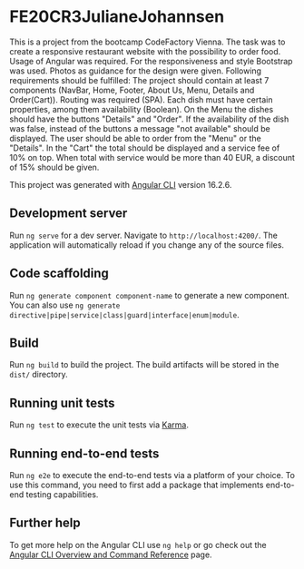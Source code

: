 # FE20CR3JulianeJohannsen
This is a project from the bootcamp CodeFactory Vienna.
The task was to create a responsive restaurant website with the possibility to order food. Usage of Angular was required. For the responsiveness and style Bootstrap was used. Photos as guidance for the design were given. Following requirements should be fulfilled:
The project should contain at least 7 components (NavBar, Home, Footer, About Us, Menu, Details and Order(Cart)). Routing was required (SPA). Each dish must have certain properties, among them availability (Boolean). On the Menu the dishes should have the buttons "Details" and "Order". If the availability of the dish was false, instead of the buttons a message "not available" should be displayed.
The user should be able to order from the "Menu" or the "Details". In the "Cart" the total should be displayed and a service fee of 10% on top. When total with service would be more than 40 EUR, a discount of 15% should be given.




This project was generated with [Angular CLI](https://github.com/angular/angular-cli) version 16.2.6.

## Development server

Run `ng serve` for a dev server. Navigate to `http://localhost:4200/`. The application will automatically reload if you change any of the source files.

## Code scaffolding

Run `ng generate component component-name` to generate a new component. You can also use `ng generate directive|pipe|service|class|guard|interface|enum|module`.

## Build

Run `ng build` to build the project. The build artifacts will be stored in the `dist/` directory.

## Running unit tests

Run `ng test` to execute the unit tests via [Karma](https://karma-runner.github.io).

## Running end-to-end tests

Run `ng e2e` to execute the end-to-end tests via a platform of your choice. To use this command, you need to first add a package that implements end-to-end testing capabilities.

## Further help

To get more help on the Angular CLI use `ng help` or go check out the [Angular CLI Overview and Command Reference](https://angular.io/cli) page.

